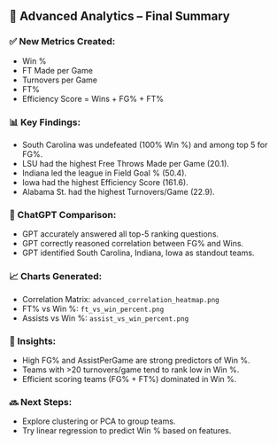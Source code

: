 ## 🔬 Advanced Analytics – Final Summary

### ✅ New Metrics Created:
- Win %
- FT Made per Game
- Turnovers per Game
- FT%
- Efficiency Score = Wins + FG% + FT%

### 📊 Key Findings:
- South Carolina was undefeated (100% Win %) and among top 5 for FG%.
- LSU had the highest Free Throws Made per Game (20.1).
- Indiana led the league in Field Goal % (50.4).
- Iowa had the highest Efficiency Score (161.6).
- Alabama St. had the highest Turnovers/Game (22.9).

### 🤖 ChatGPT Comparison:
- GPT accurately answered all top-5 ranking questions.
- GPT correctly reasoned correlation between FG% and Wins.
- GPT identified South Carolina, Indiana, Iowa as standout teams.

### 📈 Charts Generated:
- Correlation Matrix: `advanced_correlation_heatmap.png`
- FT% vs Win %: `ft_vs_win_percent.png`
- Assists vs Win %: `assist_vs_win_percent.png`

### 🧠 Insights:
- High FG% and AssistPerGame are strong predictors of Win %.
- Teams with >20 turnovers/game tend to rank low in Win %.
- Efficient scoring teams (FG% + FT%) dominated in Win %.

### 🔜 Next Steps:
- Explore clustering or PCA to group teams.
- Try linear regression to predict Win % based on features.
